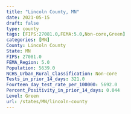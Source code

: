 ```yaml
---
title: "Lincoln County, MN"
date: 2021-05-15
draft: false
type: county
tags: [FIPS:27081.0,FEMA:5.0,Non-core,Green]
categories: [MN]
County: Lincoln County
State: MN
FIPS: 27081.0
FEMA_Region: 5.0
Population: 5639.0
NCHS_Urban_Rural_Classification: Non-core
Tests_in_prior_14_days: 321.0
Fourteen_day_test_rate_per_100000: 5692.0
Percent_Positivity_in_prior_14_days: 0.044
Level: Green
url: /states/MN/lincoln-county
---
```



